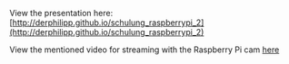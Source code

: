 View the presentation here: [http://derphilipp.github.io/schulung_raspberrypi_2](http://derphilipp.github.io/schulung_raspberrypi_2) 

View the mentioned video for streaming with the Raspberry Pi cam [here](https://www.youtube.com/watch?v=sYGdge3T30o)
